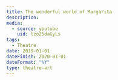 ```yaml
---
title: The wonderful world of Margarita
description:
media:
  - source: youtube
    uid: lzo25daGyLs
tags: 
  - Theatre
date: 2019-01-01
dateFinish: 2020-01-01
dateFormat: "%Y"
type: theatre-art
---
```


